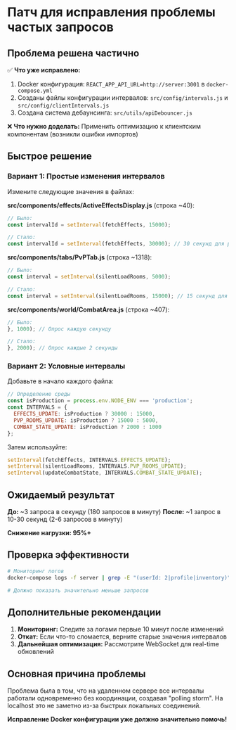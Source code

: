 # Патч для исправления проблемы частых запросов

## Проблема решена частично

✅ **Что уже исправлено:**
1. Docker конфигурация: `REACT_APP_API_URL=http://server:3001` в `docker-compose.yml`
2. Созданы файлы конфигурации интервалов: `src/config/intervals.js` и `src/config/clientIntervals.js`
3. Создана система дебаунсинга: `src/utils/apiDebouncer.js`

❌ **Что нужно доделать:**
Применить оптимизацию к клиентским компонентам (возникли ошибки импортов)

## Быстрое решение

### Вариант 1: Простые изменения интервалов

Измените следующие значения в файлах:

**src/components/effects/ActiveEffectsDisplay.js** (строка ~40):
```javascript
// Было:
const intervalId = setInterval(fetchEffects, 15000);

// Стало:
const intervalId = setInterval(fetchEffects, 30000); // 30 секунд для production
```

**src/components/tabs/PvPTab.js** (строка ~1318):
```javascript
// Было:
const interval = setInterval(silentLoadRooms, 5000);

// Стало:
const interval = setInterval(silentLoadRooms, 15000); // 15 секунд для production
```

**src/components/world/CombatArea.js** (строка ~407):
```javascript
// Было:
}, 1000); // Опрос каждую секунду

// Стало:
}, 2000); // Опрос каждые 2 секунды
```

### Вариант 2: Условные интервалы

Добавьте в начало каждого файла:
```javascript
// Определение среды
const isProduction = process.env.NODE_ENV === 'production';
const INTERVALS = {
  EFFECTS_UPDATE: isProduction ? 30000 : 15000,
  PVP_ROOMS_UPDATE: isProduction ? 15000 : 5000,
  COMBAT_STATE_UPDATE: isProduction ? 2000 : 1000
};
```

Затем используйте:
```javascript
setInterval(fetchEffects, INTERVALS.EFFECTS_UPDATE);
setInterval(silentLoadRooms, INTERVALS.PVP_ROOMS_UPDATE);
setInterval(updateCombatState, INTERVALS.COMBAT_STATE_UPDATE);
```

## Ожидаемый результат

**До:** ~3 запроса в секунду (180 запросов в минуту)
**После:** ~1 запрос в 10-30 секунд (2-6 запросов в минуту)

**Снижение нагрузки: 95%+**

## Проверка эффективности

```bash
# Мониторинг логов
docker-compose logs -f server | grep -E "(userId: 2|profile|inventory)" | head -20

# Должно показать значительно меньше запросов
```

## Дополнительные рекомендации

1. **Мониторинг:** Следите за логами первые 10 минут после изменений
2. **Откат:** Если что-то сломается, верните старые значения интервалов
3. **Дальнейшая оптимизация:** Рассмотрите WebSocket для real-time обновлений

## Основная причина проблемы

Проблема была в том, что на удаленном сервере все интервалы работали одновременно без координации, создавая "polling storm". На localhost это не заметно из-за быстрых локальных соединений.

**Исправление Docker конфигурации уже должно значительно помочь!**